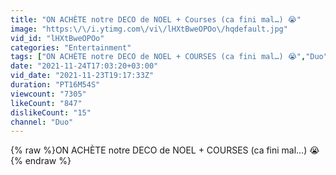 ```yaml
---
title: "ON ACHÈTE notre DECO de NOEL + Courses (ca fini mal…) 😭"
image: "https:\/\/i.ytimg.com\/vi\/lHXtBweOPOo\/hqdefault.jpg"
vid_id: "lHXtBweOPOo"
categories: "Entertainment"
tags: ["ON ACHÈTE notre DECO de NOEL + COURSES (ca fini mal…) 😭","Duo","Couple"]
date: "2021-11-24T17:03:20+03:00"
vid_date: "2021-11-23T19:17:33Z"
duration: "PT16M54S"
viewcount: "7305"
likeCount: "847"
dislikeCount: "15"
channel: "Duo"
---
```

{% raw %}ON ACHÈTE notre DECO de NOEL + COURSES (ca fini mal…) 😭{% endraw %}
